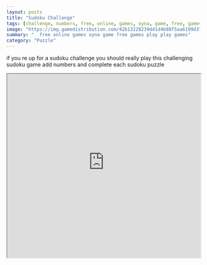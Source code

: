 ```yaml
---
layout: posts
title: "Sudoku Challenge"
tags: [challenge, numbers, free, online, games, oyna, game, free, games, play, play, games]
image: "https://img.gamedistribution.com/42b13228239d41d4b88f5aa6199d37cf.jpg"
summary: "  free online games oyna game free games play play games"
category: "Puzzle"
---
```


if you re up for a sudoku challenge you should really play this challenging sudoku game add numbers and complete each sudoku puzzle

<iframe width="100%" height="480px;" src="https://html5.gamedistribution.com/42b13228239d41d4b88f5aa6199d37cf/"></iframe>